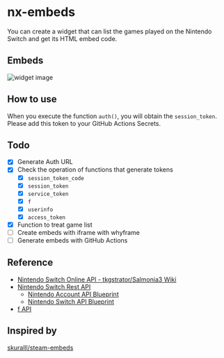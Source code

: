 # nx-embeds
You can create a widget that can list the games played on the Nintendo Switch and get its HTML embed code.

## Embeds
![widget image](https://github.com/Kyure-A/nx-embeds/assets/49436968/15bd5e35-71c8-4533-9d50-3882e360541c)

## How to use
When you execute the function `auth()`, you will obtain the `session_token`. Please add this token to your GitHub Actions Secrets.

## Todo
- [x] Generate Auth URL
- [x] Check the operation of functions that generate tokens
  - [x] `session_token_code`
  - [x] `session_token`
  - [x] `service_token`
  - [x] `f`
  - [x] `userinfo`
  - [x] `access_token`
- [x] Function to treat game list
- [ ] Create embeds with iframe with whyframe
- [ ] Generate embeds with GitHub Actions

## Reference
- [Nintendo Switch Online API - tkgstrator/Salmonia3 Wiki](https://github.com/tkgstrator/Salmonia3/wiki/Nintendo-Switch-Online-API)
- [Nintendo Switch Rest API](https://github.com/ZekeSnider/NintendoSwitchRESTAPI/tree/master)
  - [Nintendo Account API Blueprint](https://github.com/ZekeSnider/NintendoSwitchRESTAPI/blob/master/NintendoAccountBlueprint.md#nintendo-account-api-blueprint)
  - [Nintendo Switch API Blueprint](https://github.com/ZekeSnider/NintendoSwitchRESTAPI/blob/master/SwitchBlueprint.md)
- [f API](https://github.com/imink-app/f-API)

## Inspired by
[skuralll/steam-embeds](https://github.com/skuralll/steam-embeds)
